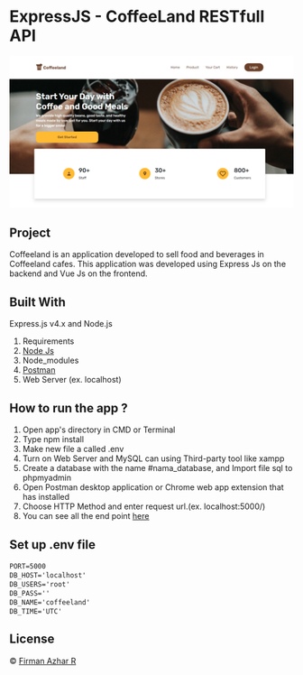 # ExpressJS - CoffeeLand RESTfull API

![gambar](cover.PNG)

## Project

Coffeeland is an application developed to sell food and beverages in Coffeeland cafes. This application was developed using Express Js on the backend and Vue Js on the frontend.

## Built With

Express.js v4.x and Node.js

1. Requirements
2. [Node Js](https://nodejs.org/en/download/)
3. Node_modules
4. [Postman](https://www.postman.com/)
5. Web Server (ex. localhost)

## How to run the app ?

1. Open app's directory in CMD or Terminal
2. Type npm install
3. Make new file a called .env
4. Turn on Web Server and MySQL can using Third-party tool like xampp
5. Create a database with the name #nama_database, and Import file sql to phpmyadmin
6. Open Postman desktop application or Chrome web app extension that has installed
7. Choose HTTP Method and enter request url.(ex. localhost:5000/)
8. You can see all the end point [here](https://documenter.getpostman.com/view/13758133/TWDWKHoi)

## Set up .env file

```
PORT=5000
DB_HOST='localhost'
DB_USERS='root'
DB_PASS=''
DB_NAME='coffeeland'
DB_TIME='UTC'

```

## License

© [Firman Azhar R](https://github.com/FirmanAzharR/coffeeLand-Backend)
